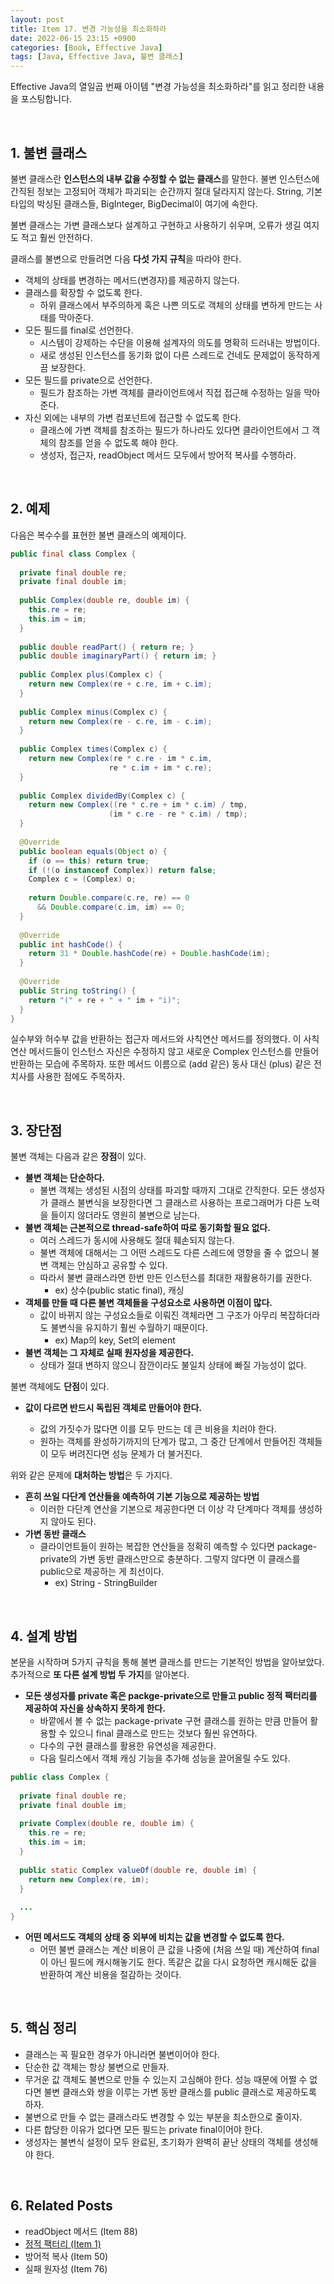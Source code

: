 ```yaml
---
layout: post
title: Item 17. 변경 가능성을 최소화하라
date: 2022-06-15 23:15 +0900
categories: [Book, Effective Java]
tags: [Java, Effective Java, 불변 클래스]
---
```




Effective Java의 열일곱 번째 아이템 "변경 가능성을 최소화하라"를 읽고 정리한 내용을 포스팅합니다.

<br>

## 1. 불변 클래스

불변 클래스란 **인스턴스의 내부 값을 수정할 수 없는 클래스**를 말한다. 불변 인스턴스에 간직된 정보는 고정되어 객체가 파괴되는 순간까지 절대 달라지지 않는다. String, 기본 타입의 박싱된 클래스들, BigInteger, BigDecimal이 여기에 속한다.

불변 클래스는 가변 클래스보다 설계하고 구현하고 사용하기 쉬우며, 오류가 생길 여지도 적고 훨씬 안전하다.



클래스를 불변으로 만들려면 다음 **다섯 가지 규칙**을 따라야 한다.

- 객체의 상태를 변경하는 메서드(변경자)를 제공하지 않는다.
- 클래스를 확장할 수 없도록 한다.
  - 하위 클래스에서 부주의하게 혹은 나쁜 의도로 객체의 상태를 변하게 만드는 사태를 막아준다.
- 모든 필드를 final로 선언한다.
  - 시스템이 강제하는 수단을 이용해 설계자의 의도를 명확히 드러내는 방법이다.
  - 새로 생성된 인스턴스를 동기화 없이 다른 스레드로 건네도 문제없이 동작하게끔 보장한다.
- 모든 필드를 private으로 선언한다.
  - 필드가 참조하는 가변 객체를 클라이언트에서 직접 접근해 수정하는 일을 막아준다. 
- 자신 외에는 내부의 가변 컴포넌트에 접근할 수 없도록 한다.
  - 클래스에 가변 객체를 참조하는 필드가 하나라도 있다면 클라이언트에서 그 객체의 참조를 얻을 수 없도록 해야 한다.
  - 생성자, 접근자, readObject 메서드 모두에서 방어적 복사를 수행하라.

<br>

## 2. 예제

다음은 복수수를 표현한 불변 클래스의 예제이다.

```java
public final class Complex {
  
  private final double re;
  private final double im;
  
  public Complex(double re, double im) {
    this.re = re;
    this.im = im;
  }
  
  public double readPart() { return re; }
  public double imaginaryPart() { return im; }
  
  public Complex plus(Complex c) {
    return new Complex(re + c.re, im + c.im);
  }
  
  public Complex minus(Complex c) {
    return new Complex(re - c.re, im - c.im);
  }
  
  public Complex times(Complex c) {
    return new Complex(re * c.re - im * c.im,
                      re * c.im + im * c.re);
  }
  
  public Complex dividedBy(Complex c) {
    return new Complex((re * c.re + im * c.im) / tmp,
                      (im * c.re - re * c.im) / tmp);
  }
  
  @Override
  public boolean equals(Object o) {
    if (o == this) return true;
    if (!(o instanceof Complex)) return false;
    Complex c = (Complex) o;
    
    return Double.compare(c.re, re) == 0
      && Double.compare(c.im, im) == 0;
  }
  
  @Override
  public int hashCode() {
    return 31 * Double.hashCode(re) + Double.hashCode(im);
  }
  
  @Override
  public String toString() {
    return "(" + re + " + " im + "i)";
  }
}
```

실수부와 허수부 값을 반환하는 접근자 메서드와 사칙연산 메서드를 정의했다. 이 사칙연산 메서드들이 인스턴스 자신은 수정하지 않고 새로운 Complex 인스턴스를 만들어 반환하는 모습에 주목하자. 또한 메서드 이름으로 (add 같은) 동사 대신 (plus) 같은 전치사를 사용한 점에도 주목하자.

<br>

## 3. 장단점

불변 객체는 다음과 같은 **장점**이 있다.

- **불변 객체는 단순하다.**
  - 불변 객체는 생성된 시점의 상태를 파괴할 때까지 그대로 간직한다. 모든 생성자가 클래스 불변식을 보장한다면 그 클래스르 사용하는 프로그래머가 다른 노력을 들이지 않더라도 영원히 불변으로 남는다.
- **불변 객체는 근본적으로 thread-safe하여 따로 동기화할 필요 없다.**
  - 여러 스레드가 동시에 사용해도 절대 훼손되지 않는다.
  - 불변 객체에 대해서는 그 어떤 스레드도 다른 스레드에 영향을 줄 수 없으니 불변 객체는 안심하고 공유할 수 있다.
  - 따라서 불변 클래스라면 한번 만든 인스턴스를 최대한 재활용하기를 권한다.
    - ex) 상수(public static final), 캐싱
- **객체를 만들 때 다른 불변 객체들을 구성요소로 사용하면 이점이 많다.**
  - 값이 바뀌지 않는 구성요소들로 이뤄진 객체라면 그 구조가 아무리 복잡하더라도 불변식을 유지하기 훨씬 수월하기 때문이다.
    - ex) Map의 key, Set의 element
- **불변 객체는 그 자체로 실패 원자성을 제공한다.**
  - 상태가 절대 변하지 않으니 잠깐이라도 불일치 상태에 빠질 가능성이 없다.



불변 객체에도 **단점**이 있다.

- **값이 다르면 반드시 독립된 객체로 만들어야 한다.**

  - 값의 가짓수가 많다면 이를 모두 만드는 데 큰 비용을 치러야 한다.
  - 원하는 객체를 완성하기까지의 단계가 많고, 그 중간 단계에서 만들어진 객체들이 모두 버려진다면 성능 문제가 더 불거진다.

  

위와 같은 문제에 **대처하는 방법**은 두 가지다.

- **흔히 쓰일 다단계 연산들을 예측하여 기본 기능으로 제공하는 방법**
  - 이러한 다단계 연산을 기본으로 제공한다면 더 이상 각 단계마다 객체를 생성하지 않아도 된다.
- **가변 동반 클래스**
  - 클라이언트들이 원하는 복잡한 연산들을 정확히 예측할 수 있다면 package-private의 가변 동반 클래스만으로 충분하다. 그렇지 않다면 이 클래스를 public으로 제공하는 게 최선이다.
    - ex) String - StringBuilder

<br>

## 4. 설계 방법

본문을 시작하며 5가지 규칙을 통해 불변 클래스를 만드는 기본적인 방법을 알아보았다. 추가적으로 **또 다른 설계 방법 두 가지**를 알아본다.

- **모든 생성자를 private 혹은 packge-private으로 만들고 public 정적 팩터리를 제공하여 자신을 상속하지 못하게 한다.**
  - 바깥에서 볼 수 없는 package-private 구현 클래스를 원하는 만큼 만들어 활용할 수 있으니 final 클래스로 만드는 것보다 훨씬 유연하다.
  - 다수의 구현 클래스를 활용한 유연성을 제공한다. 
  - 다음 릴리스에서 객체 캐싱 기능을 추가해 성능을 끌어올릴 수도 있다.

```java
public class Complex {
  
  private final double re;
  private final double im;
  
  private Complex(double re, double im) {
    this.re = re;
    this.im = im;
  }
  
  public static Complex valueOf(double re, double im) {
    return new Complex(re, im);
  }
  
  ...
}
```

- **어떤 메서드도 객체의 상태 중 외부에 비치는 값을 변경할 수 없도록 한다.**
  - 어떤 불변 클래스는 계산 비용이 큰 값을 나중에 (처음 쓰일 때) 계산하여 final이 아닌 필드에 캐시해놓기도 한다. 똑같은 값을 다시 요청하면 캐시해둔 값을 반환하여 계산 비용을 절감하는 것이다.
  

<br>

## 5. 핵심 정리

- 클래스는 꼭 필요한 경우가 아니라면 불변이어야 한다.
- 단순한 값 객체는 항상 불변으로 만들자.
- 무거운 값 객체도 불변으로 만들 수 있는지 고심해야 한다. 성능 때문에 어쩔 수 없다면 불변 클래스와 쌍을 이루는 가변 동반 클래스를 public 클래스로 제공하도록 하자.
- 불변으로 만들 수 없는 클래스라도 변경할 수 있는 부분을 최소한으로 줄이자.
- 다른 합당한 이유가 없다면 모든 필드는 private final이어야 한다.
- 생성자는 불변식 설정이 모두 완료된, 초기화가 완벽히 끝난 상태의 객체를 생성해야 한다.

<br>

## 6. Related Posts

- readObject 메서드 (Item 88)
- [정적 팩터리 (Item 1)](https://heung27.github.io/posts/effective-java-item-1-%EC%83%9D%EC%84%B1%EC%9E%90-%EB%8C%80%EC%8B%A0-%EC%A0%95%EC%A0%81-%ED%8C%A9%ED%84%B0%EB%A6%AC-%EB%A9%94%EC%84%9C%EB%93%9C%EB%A5%BC-%EA%B3%A0%EB%A0%A4%ED%95%98%EB%9D%BC/)
- 방어적 복사 (Item 50)
- 실패 원자성 (Item 76)
